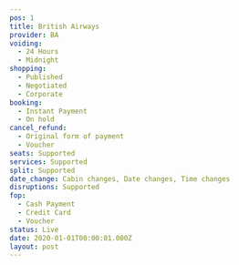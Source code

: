 ```yaml
---
pos: 1
title: British Airways
provider: BA
voiding: 
  - 24 Hours
  - Midnight
shopping: 
  - Published
  - Negotiated
  - Corporate
booking: 
  - Instant Payment
  - On hold
cancel_refund: 
  - Original form of payment
  - Voucher
seats: Supported
services: Supported
split: Supported
date_change: Cabin changes, Date changes, Time changes
disruptions: Supported
fop:
  - Cash Payment
  - Credit Card
  - Voucher
status: Live
date: 2020-01-01T00:00:01.000Z
layout: post
---
```

